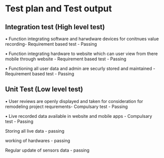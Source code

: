 <h1>Test plan and Test output</h1>

<h2>Integration test (High level test)</h2>

• Function integrating software and harwdware devices for conitnues value recording- Requirement based test - Passing

• Function integrating hardware to website which can user view from there mobile through website - Requirement based test - Passing

• Functioning all user data and admin are securly stored and maintained - Requirement based test - Passing


<h2>Unit Test (Low level test)</h2>

• User reviews are openly displayed and taken for consideration for remodeling project requrements- Compulsary test - Passing

• Live recorded data available in website and mobile apps - Compulsary test - Passing

Storing all live data - passing

working of hardwares - passing

Regular update of sensors data - passing







